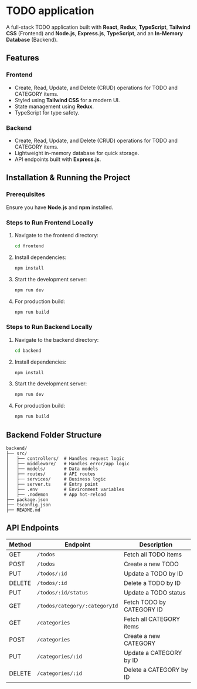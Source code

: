 # TODO application

A full-stack TODO application built with **React**, **Redux**, **TypeScript**, **Tailwind CSS** (Frontend) and **Node.js**, **Express.js**, **TypeScript**, and an **In-Memory Database** (Backend).

## Features

### Frontend

- Create, Read, Update, and Delete (CRUD) operations for TODO and CATEGORY items.
- Styled using **Tailwind CSS** for a modern UI.
- State management using **Redux**.
- TypeScript for type safety.

### Backend

- Create, Read, Update, and Delete (CRUD) operations for TODO and CATEGORY items.
- Lightweight in-memory database for quick storage.
- API endpoints built with **Express.js**.

## Installation & Running the Project

### Prerequisites

Ensure you have **Node.js** and **npm** installed.

### Steps to Run Frontend Locally

1. Navigate to the frontend directory:
   ```sh
   cd frontend
   ```
2. Install dependencies:
   ```sh
   npm install
   ```
3. Start the development server:
   ```sh
   npm run dev
   ```
4. For production build:
   ```sh
   npm run build
   ```

### Steps to Run Backend Locally

1. Navigate to the backend directory:
   ```sh
   cd backend
   ```
2. Install dependencies:
   ```sh
   npm install
   ```
3. Start the development server:
   ```sh
   npm run dev
   ```
4. For production build:
   ```sh
   npm run build
   ```

## Backend Folder Structure

```
backend/
├── src/
│   ├── controllers/  # Handles request logic
│   ├── middleware/   # Handles error/app logic
│   ├── models/       # Data models
│   ├── routes/       # API routes
│   ├── services/     # Business logic
│   ├── server.ts     # Entry point
│   ├── .env          # Environment variables
│   ├── .nodemon      # App hot-reload
├── package.json
├── tsconfig.json
├── README.md
```

## API Endpoints

| Method | Endpoint                      | Description               |
| ------ | ----------------------------- | ------------------------- |
| GET    | `/todos`                      | Fetch all TODO items      |
| POST   | `/todos`                      | Create a new TODO         |
| PUT    | `/todos/:id`                  | Update a TODO by ID       |
| DELETE | `/todos/:id`                  | Delete a TODO by ID       |
| PUT    | `/todos/:id/status`           | Update a TODO status      |
| GET    | `/todos/category/:categoryId` | Fetch TODO by CATEGORY ID |
| GET    | `/categories`                 | Fetch all CATEGORY items  |
| POST   | `/categories`                 | Create a new CATEGORY     |
| PUT    | `/categories/:id`             | Update a CATEGORY by ID   |
| DELETE | `/categories/:id`             | Delete a CATEGORY by ID   |
